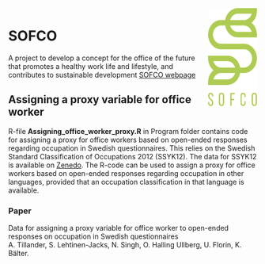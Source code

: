 <!-- ![loggo](Images/loggo.png) un-aligned -->
<img align="right" width="100" height="200" src="Images/loggo.png">


# SOFCO
A project to develop a concept for the office of the future that promotes a healthy 
work life and lifestyle, and contributes to sustainable development [SOFCO webpage](https://sites.mdu.se/sofco)


## Assigning a proxy variable for office worker 
R-file **Assigning_office_worker_proxy.R** in Program folder contains code 
for assigning a proxy for office workers based on open-ended responses regarding 
occupation in Swedish questionnaires. This relies on the Swedish Standard 
Classification of Occupations 2012 (SSYK12). The data for SSYK12 is available on 
[Zenedo](https://zenodo.org/records/16925263). The R-code can be used to assign 
a proxy for office workers based on open-ended responses regarding occupation in 
other languages, provided that an occupation classification in that language is available.

### Paper
Data for assigning a proxy variable for office worker to open-ended responses on occupation in Swedish questionnaires\
A. Tillander, S. Lehtinen-Jacks, N. Singh, O. Halling Ullberg, U. Florin, K. Bälter.




